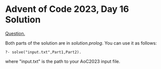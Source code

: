 # Advent of Code 2023, Day 16 Solution

[Question.](https://adventofcode.com/2023/day/16)


Both parts of the solution are in *solution.prolog*.
You can use it as follows:
```
?- solve("input.txt",Part1,Part2).
```
where "input.txt" is the path to your AoC2023 input
file.
